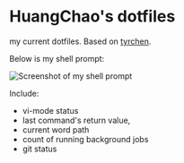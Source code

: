 # HuangChao's dotfiles

my current dotfiles. Based on [tyrchen](https://github.com/tyrchen/dotfiles).

Below is my shell prompt:

![Screenshot of my shell prompt](http://chaoswork.github.io/images/oh-my-zsh.png)

Include:
* vi-mode status
* last command's return value,
* current word path
* count of running background jobs 
* git status


